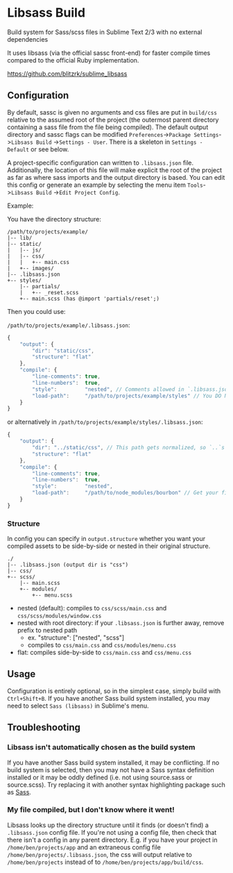 # Libsass Build

Build system for Sass/scss files in Sublime Text 2/3 with no external dependencies

It uses libsass (via the official sassc front-end) for faster compile times compared to the official Ruby 
implementation.

https://github.com/blitzrk/sublime_libsass

## Configuration

By default, sassc is given no arguments and css files are put in `build/css` relative to the assumed root 
of the project (the outermost parent directory containing a sass file from the file being compiled). The 
default output directory and sassc flags can be modified `Preferences`->`Package Settings`->`Libsass Build`
->`Settings - User`. There is a skeleton in `Settings - Default` or see below.

A project-specific configuration can written to `.libsass.json` file. Additionally, the location of this 
file will make explicit the root of the project as far as where sass imports and the output directory is 
based. You can edit this config or generate an example by selecting the menu item `Tools`->`Libsass Build`
->`Edit Project Config`.

Example:

You have the directory structure:

```
/path/to/projects/example/
|-- lib/
|-- static/
|   |-- js/
|   |-- css/
|   |   +-- main.css
|   +-- images/
|-- .libsass.json
+-- styles/
    |-- partials/
    |   +-- _reset.scss
    +-- main.scss (has @import 'partials/reset';)
```

Then you could use:

`/path/to/projects/example/.libsass.json`:

```js
{
	"output": {
		"dir": "static/css",
		"structure": "flat"
	},
	"compile": {
		"line-comments": true,
		"line-numbers":  true,
		"style":         "nested", // Comments allowed in `.libsass.json`, but not `*.sublime-settings`
		"load-path":     "/path/to/projects/example/styles" // You DO NOT need this line
	}
}
```

or alternatively in `/path/to/projects/example/styles/.libsass.json`:

```js
{
	"output": {
		"dir": "../static/css", // This path gets normalized, so `..`s get handled
		"structure": "flat"
	},
	"compile": {
		"line-comments": true,
		"line-numbers":  true,
		"style":         "nested",
		"load-path":     "/path/to/node_modules/bourbon" // Get your fill of bourbon or point to compass!
	}
}
```

### Structure

In config you can specify in `output.structure` whether you want your compiled assets to be side-by-side
or nested in their original structure.

```
./
|-- .libsass.json (output dir is "css")
|-- css/
+-- scss/
    |-- main.scss
    +-- modules/
        +-- menu.scss
```

- nested (default): compiles to `css/scss/main.css` and `css/scss/modules/window.css`
- nested with root directory: if your `.libsass.json` is further away, remove prefix to nested path
    - ex. "structure": ["nested", "scss"]
    - compiles to `css/main.css` and `css/modules/menu.css`
- flat: compiles side-by-side to `css/main.css` and `css/menu.css`

## Usage

Configuration is entirely optional, so in the simplest case, simply build with `Ctrl+Shift+B`. If you have 
another Sass build system installed, you may need to select `Sass (libsass)` in Sublime's menu.

## Troubleshooting

### Libsass isn't automatically chosen as the build system

If you have another Sass build system installed, it may be conflicting. If no build system is selected, then
you may not have a Sass syntax definition installed or it may be oddly defined (i.e. not using source.sass 
or source.scss). Try replacing it with another syntax highlighting package such as [Sass](https://github.com/nathos/sass-textmate-bundle).

### My file compiled, but I don't know where it went!

Libsass looks up the directory structure until it finds (or doesn't find) a `.libsass.json` config file. 
If you're not using a config file, then check that there isn't a config in any parent directory. E.g. if 
you have your project in `/home/ben/projects/app` and an extraneous config file 
`/home/ben/projects/.libsass.json`, the css will output relative to `/home/ben/projects` instead of to
`/home/ben/projects/app/build/css`.
